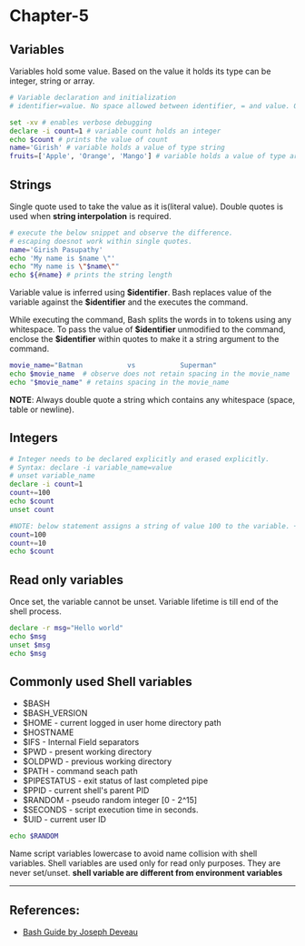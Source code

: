 # Chapter-5

## Variables
Variables hold some value. Based on the value it holds its type can be integer, string or array.
```Bash
# Variable declaration and initialization
# identifier=value. No space allowed between identifier, = and value. Otherwise bash considers identifier as command and = and value are its arguments.

set -xv # enables verbose debugging
declare -i count=1 # variable count holds an integer
echo $count # prints the value of count
name='Girish' # variable holds a value of type string
fruits=['Apple', 'Orange', 'Mango'] # variable holds a value of type array
```

## Strings
Single quote used to take the value as it is(literal value). Double quotes is used when **string interpolation** is required.
```Bash
# execute the below snippet and observe the difference.
# escaping doesnot work within single quotes.
name='Girish Pasupathy'
echo 'My name is $name \"'
echo "My name is \"$name\""
echo ${#name} # prints the string length
``` 

Variable value is inferred using **\$identifier**. Bash replaces value of the variable against the **\$identifier** and the executes the command.

While executing the command, Bash splits the words in to tokens using any whitespace. To pass the value of **\$identifier** unmodified to the command, enclose the **\$identifier** within quotes to make it a string argument to the command.
```Bash
movie_name="Batman           vs           Superman"
echo $movie_name  # observe does not retain spacing in the movie_name
echo "$movie_name" # retains spacing in the movie_name
```
**NOTE**: Always double quote a string which contains any whitespace (space, table or newline).

## Integers
```Bash
# Integer needs to be declared explicitly and erased explicitly.
# Syntax: declare -i variable_name=value
# unset variable_name
declare -i count=1
count+=100
echo $count
unset count

#NOTE: below statement assigns a string of value 100 to the variable. + performs string concat.
count=100
count+=10
echo $count
```

## Read only variables
Once set, the variable cannot be unset. Variable lifetime is till end of the shell process.
```Bash
declare -r msg="Hello world"
echo $msg
unset $msg
echo $msg
```

## Commonly used Shell variables
* $BASH
* $BASH_VERSION
* $HOME - current logged in user home directory path
* $HOSTNAME 
* $IFS - Internal Field separators
* $PWD - present working directory
* $OLDPWD - previous working directory
* $PATH - command seach path
* $PIPESTATUS - exit status of last completed pipe
* $PPID - current shell's parent PID
* $RANDOM - pseudo random integer [0 - 2^15]
* $SECONDS - script execution time in seconds.
* $UID - current user ID
```BASH
echo $RANDOM
```

Name script variables lowercase to avoid name collision with shell variables. Shell variables are used only for read only purposes. They are never set/unset. **shell variable are different from environment variables**

---

## References:
* [Bash Guide by Joseph Deveau](https://www.amazon.in/BASH-Guide-Joseph-DeVeau-ebook/dp/B01F8AZ1LE/ref=sr_1_4?keywords=bash&qid=1564983319&s=digital-text&sr=1-4)
